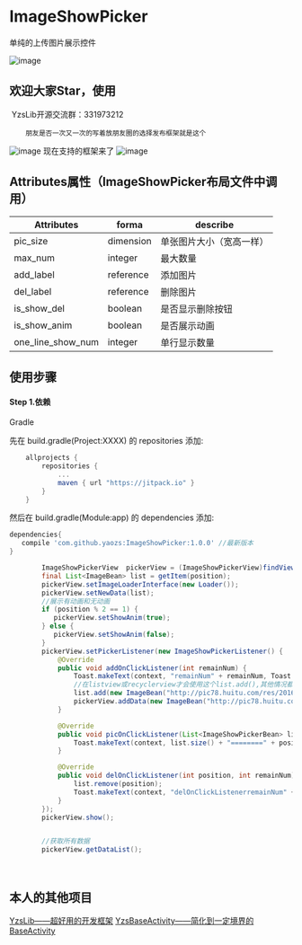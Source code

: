 # ImageShowPicker
单纯的上传图片展示控件

![image](https://github.com/yaozs/YzsLib/blob/master/app/src/main/res/mipmap-xxxhdpi/icon.png)

## 欢迎大家Star，使用

 YzsLib开源交流群：331973212

        朋友是否一次又一次的写着放朋友圈的选择发布框架就是这个
![image](https://github.com/yaozs/ImageShowPicker/blob/master/pic/weixin_pic.jpg)
        现在支持的框架来了
![image](https://github.com/yaozs/ImageShowPicker/blob/master/pic/imageshowpickerview.gif)


## Attributes属性（ImageShowPicker布局文件中调用）
|Attributes|forma|describe
|---|---|---|
|pic_size| dimension|单张图片大小（宽高一样）
|max_num| integer|最大数量
|add_label| reference|添加图片
|del_label| reference|删除图片
|is_show_del| boolean|是否显示删除按钮
|is_show_anim| boolean|是否展示动画
|one_line_show_num| integer|单行显示数量

## 使用步骤

#### Step 1.依赖
Gradle

先在 build.gradle(Project:XXXX) 的 repositories 添加:
```groovy
	allprojects {
		repositories {
			...
			maven { url "https://jitpack.io" }
		}
	}
```
然后在 build.gradle(Module:app) 的 dependencies 添加:

```groovy
dependencies{
   compile 'com.github.yaozs:ImageShowPicker:1.0.0' //最新版本
}
```
```java
        ImageShowPickerView  pickerView = (ImageShowPickerView)findViewById(R.id.it_picker_view);
        final List<ImageBean> list = getItem(position);
        pickerView.setImageLoaderInterface(new Loader());
        pickerView.setNewData(list);
        //展示有动画和无动画
        if (position % 2 == 1) {
           pickerView.setShowAnim(true);
        } else {
           pickerView.setShowAnim(false);
        }
        pickerView.setPickerListener(new ImageShowPickerListener() {
            @Override
            public void addOnClickListener(int remainNum) {
                Toast.makeText(context, "remainNum" + remainNum, Toast.LENGTH_SHORT).show();
                //在listview或recyclerview才会使用这个list.add(),其他情况都不用
                list.add(new ImageBean("http://pic78.huitu.com/res/20160604/1029007_20160604114552332126_1.jpg"));
                pickerView.addData(new ImageBean("http://pic78.huitu.com/res/20160604/1029007_20160604114552332126_1.jpg"));
            }

            @Override
            public void picOnClickListener(List<ImageShowPickerBean> list, int position, int remainNum) {
                Toast.makeText(context, list.size() + "========" + position + "remainNum" + remainNum, Toast.LENGTH_SHORT).show();
            }

            @Override
            public void delOnClickListener(int position, int remainNum) {
                list.remove(position);
                Toast.makeText(context, "delOnClickListenerremainNum" + remainNum, Toast.LENGTH_SHORT).show();
            }
        });
        pickerView.show();


        //获取所有数据
        pickerView.getDataList();
```
        

## 本人的其他项目
[YzsLib——超好用的开发框架](https://github.com/yaozs/YzsLib)
[YzsBaseActivity——简化到一定境界的BaseActivity](https://github.com/yaozs/YzsBaseActivity)



        
